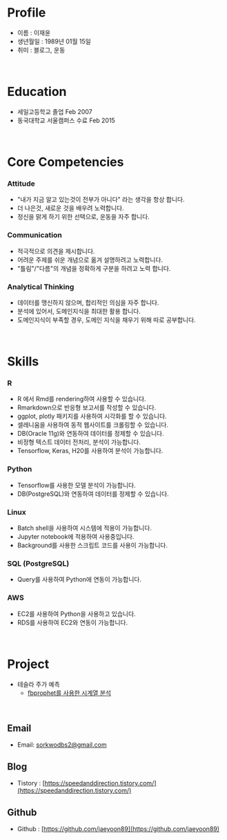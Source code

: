 # Profile
 - 이름 : 이재윤
 - 생년월일 : 1989년 01월 15일
 - 취미 : 블로그, 운동

<br>

# Education
 - 세일고등학교 졸업 Feb 2007
 - 동국대학교 서울캠퍼스 수료 Feb 2015

	
<br>

# Core Competencies

### Attitude
- "내가 지금 알고 있는것이 전부가 아니다" 라는 생각을 항상 합니다.
- 더 나은것, 새로운 것을 배우려 노력합니다.
- 정신을 맑게 하기 위한 선택으로, 운동을 자주 합니다.

### Communication
- 적극적으로 의견을 제시합니다.
- 어려운 주제를 쉬운 개념으로 옮겨 설명하려고 노력합니다.
- "틀림"/"다름"의 개념을 정확하게 구분을 하려고 노력 합니다.
 
### Analytical Thinking
- 데이터를 맹신하지 않으며, 합리적인 의심을 자주 합니다.
- 분석에 있어서, 도메인지식을 최대한 활용 합니다.
- 도메인지식이 부족할 경우, 도메인 지식을 채우기 위해 따로 공부합니다.

<br>
 
# Skills

### R
- R 에서 Rmd를 rendering하여 사용할 수 있습니다. 
- Rmarkdown으로 반응형 보고서를 작성할 수 있습니다.
- ggplot, plotly 패키지를 사용하여 시각화를 할 수 있습니다.
- 셀레니움을 사용하여 동적 웹사이트를 크롤링할 수 있습니다.
- DB(Oracle 11g)와 연동하여 데이터를 정제할 수 있습니다. 
- 비정형 텍스트 데이터 전처리, 분석이 가능합니다. 
- Tensorflow, Keras, H20를 사용하여 분석이 가능합니다.

### Python
- Tensorflow를 사용한 모델 분석이 가능합니다.
- DB(PostgreSQL)와 연동하여 데이터를 정제할 수 있습니다. 

### Linux
- Batch shell을 사용하여 시스템에 적용이 가능합니다.
- Jupyter notebook에 적용하여 사용중입니다.
- Background를 사용한 스크립트 코드를 사용이 가능합니다.

### SQL (PostgreSQL)
- Query를 사용하여 Python에 연동이 가능합니다.

### AWS
- EC2를 사용하여 Python을 사용하고 있습니다.
- RDS를 사용하여 EC2와 연동이 가능합니다.

<br>

# Project
- 테슬라 주가 예측
  - [fbprophet를 사용한 시계열 분석](https://speedanddirection.tistory.com/67)

    
<br>  

## Email
- Email: [sorkwodbs2@gmail.com](sorkwodbs2@gmail.com)

## Blog
-  Tistory : [https://speedanddirection.tistory.com/](https://speedanddirection.tistory.com/)

## Github
-  Github : [https://github.com/jaeyoon89](https://github.com/jaeyoon89)
